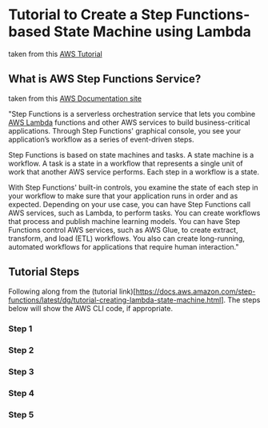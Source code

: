# Tutorial to Create a Step Functions-based State Machine using Lambda
taken from this [AWS Tutorial](https://docs.aws.amazon.com/step-functions/latest/dg/tutorial-creating-lambda-state-machine.html)

## What is AWS Step Functions Service?
taken from this [AWS Documentation site](https://docs.aws.amazon.com/step-functions/latest/dg/welcome.html)

"Step Functions is a serverless orchestration service that lets you combine [AWS Lambda](https://aws.amazon.com/lambda/) functions and other AWS services to build business-critical applications. Through Step Functions' graphical console, you see your application’s workflow as a series of event-driven steps.

Step Functions is based on state machines and tasks. A state machine is a workflow. A task is a state in a workflow that represents a single unit of work that another AWS service performs. Each step in a workflow is a state.

With Step Functions' built-in controls, you examine the state of each step in your workflow to make sure that your application runs in order and as expected. Depending on your use case, you can have Step Functions call AWS services, such as Lambda, to perform tasks. You can create workflows that process and publish machine learning models. You can have Step Functions control AWS services, such as AWS Glue, to create extract, transform, and load (ETL) workflows. You also can create long-running, automated workflows for applications that require human interaction."

## Tutorial Steps
Following along from the (tutorial link)[https://docs.aws.amazon.com/step-functions/latest/dg/tutorial-creating-lambda-state-machine.html]. The steps below will show the AWS CLI code, if appropriate.

### Step 1

### Step 2

### Step 3

### Step 4

### Step 5
